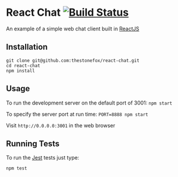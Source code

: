 # React Chat [![Build Status](https://travis-ci.org/thestonefox/react-chat.svg?branch=master)](https://travis-ci.org/thestonefox/react-chat)

An example of a simple web chat client built in [ReactJS](https://github.com/facebook/react)

## Installation

```
git clone git@github.com:thestonefox/react-chat.git
cd react-chat
npm install
```

## Usage

To run the development server on the default port of 3001:
`npm start`

To specify the server port at run time:
`PORT=8888 npm start`

Visit `http://0.0.0.0:3001` in the web browser

## Running Tests

To run the [Jest](https://github.com/facebook/jest) tests just type:

`npm test`
